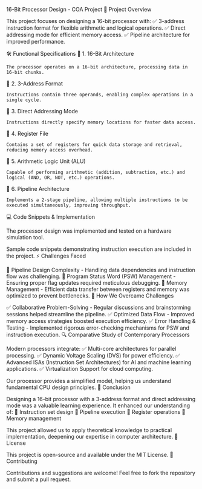 16-Bit Processor Design - COA Project
📌 Project Overview

This project focuses on designing a 16-bit processor with:
✅ 3-address instruction format for flexible arithmetic and logical operations.
✅ Direct addressing mode for efficient memory access.
✅ Pipeline architecture for improved performance.


🛠 Functional Specifications
🔹 1. 16-Bit Architecture

    The processor operates on a 16-bit architecture, processing data in 16-bit chunks.

🔹 2. 3-Address Format

    Instructions contain three operands, enabling complex operations in a single cycle.

🔹 3. Direct Addressing Mode

    Instructions directly specify memory locations for faster data access.

🔹 4. Register File

    Contains a set of registers for quick data storage and retrieval, reducing memory access overhead.

🔹 5. Arithmetic Logic Unit (ALU)

    Capable of performing arithmetic (addition, subtraction, etc.) and logical (AND, OR, NOT, etc.) operations.

🔹 6. Pipeline Architecture

    Implements a 2-stage pipeline, allowing multiple instructions to be executed simultaneously, improving throughput.

💻 Code Snippets & Implementation

The processor design was implemented and tested on a hardware simulation tool.

Sample code snippets demonstrating instruction execution are included in the project.
⚡ Challenges Faced

🔸 Pipeline Design Complexity - Handling data dependencies and instruction flow was challenging.
🔸 Program Status Word (PSW) Management - Ensuring proper flag updates required meticulous debugging.
🔸 Memory Management - Efficient data transfer between registers and memory was optimized to prevent bottlenecks.
🚀 How We Overcame Challenges

✅ Collaborative Problem-Solving - Regular discussions and brainstorming sessions helped streamline the pipeline.
✅ Optimized Data Flow - Improved memory access strategies boosted execution efficiency.
✅ Error Handling & Testing - Implemented rigorous error-checking mechanisms for PSW and instruction execution.
🔍 Comparative Study of Contemporary Processors

Modern processors integrate:
✅ Multi-core architectures for parallel processing.
✅ Dynamic Voltage Scaling (DVS) for power efficiency.
✅ Advanced ISAs (Instruction Set Architectures) for AI and machine learning applications.
✅ Virtualization Support for cloud computing.

Our processor provides a simplified model, helping us understand fundamental CPU design principles.
📌 Conclusion

Designing a 16-bit processor with a 3-address format and direct addressing mode was a valuable learning experience. It enhanced our understanding of:
🔹 Instruction set design
🔹 Pipeline execution
🔹 Register operations
🔹 Memory management

This project allowed us to apply theoretical knowledge to practical implementation, deepening our expertise in computer architecture.
📜 License

This project is open-source and available under the MIT License.
🤝 Contributing

Contributions and suggestions are welcome! Feel free to fork the repository and submit a pull request.
